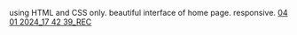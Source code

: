 using HTML and CSS only.
beautiful interface of home page.
responsive.
[04 01 2024_17 42 39_REC](https://github.com/lovely1211/Food-website/assets/151820018/c9ba4e71-b718-4348-8fd6-bed33c2fca3a)


